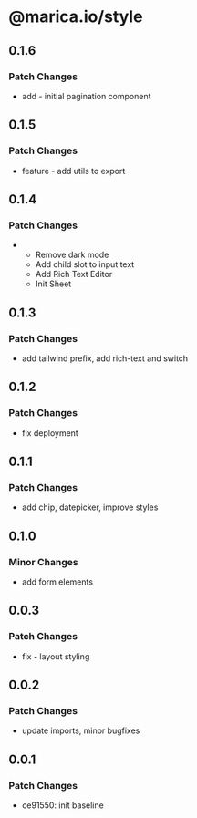 # @marica.io/style

## 0.1.6

### Patch Changes

- add - initial pagination component

## 0.1.5

### Patch Changes

- feature - add utils to export

## 0.1.4

### Patch Changes

- - Remove dark mode
  - Add child slot to input text
  - Add Rich Text Editor
  - Init Sheet

## 0.1.3

### Patch Changes

- add tailwind prefix, add rich-text and switch

## 0.1.2

### Patch Changes

- fix deployment

## 0.1.1

### Patch Changes

- add chip, datepicker, improve styles

## 0.1.0

### Minor Changes

- add form elements

## 0.0.3

### Patch Changes

- fix - layout styling

## 0.0.2

### Patch Changes

- update imports, minor bugfixes

## 0.0.1

### Patch Changes

- ce91550: init baseline
